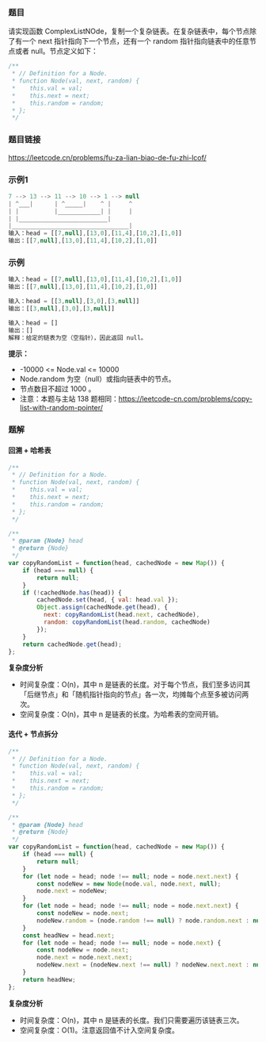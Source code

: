 ### 题目
请实现函数 ComplexListNOde，复制一个复杂链表。在复杂链表中，每个节点除了有一个 next 指针指向下一个节点，还有一个 random 指针指向链表中的任意节点或者 null。节点定义如下：
```js
/**
 * // Definition for a Node.
 * function Node(val, next, random) {
 *    this.val = val;
 *    this.next = next;
 *    this.random = random;
 * };
 */
```
### 题目链接
https://leetcode.cn/problems/fu-za-lian-biao-de-fu-zhi-lcof/  
### 示例1
```js
7 --> 13 --> 11 --> 10 --> 1 --> null
| ^___|      | ^_____|    ^ |     ^
| |          |____________| |     |
| |_________________________|
|_________________________________|
输入：head = [[7,null],[13,0],[11,4],[10,2],[1,0]]
输出：[[7,null],[13,0],[11,4],[10,2],[1,0]]
```
### 示例
```js
输入：head = [[7,null],[13,0],[11,4],[10,2],[1,0]]
输出：[[7,null],[13,0],[11,4],[10,2],[1,0]]

输入：head = [[3,null],[3,0],[3,null]]
输出：[[3,null],[3,0],[3,null]]

输入：head = []
输出：[]
解释：给定的链表为空（空指针），因此返回 null。
```
**提示：**
- -10000 <= Node.val <= 10000
- Node.random 为空（null）或指向链表中的节点。
- 节点数目不超过 1000 。
- 注意：本题与主站 138 题相同：https://leetcode-cn.com/problems/copy-list-with-random-pointer/

### 题解
#### 回溯 + 哈希表
```js
/**
 * // Definition for a Node.
 * function Node(val, next, random) {
 *    this.val = val;
 *    this.next = next;
 *    this.random = random;
 * };
 */

/**
 * @param {Node} head
 * @return {Node}
 */
var copyRandomList = function(head, cachedNode = new Map()) {
    if (head === null) {
        return null;
    }
    if (!cachedNode.has(head)) {
        cachedNode.set(head, { val: head.val });
        Object.assign(cachedNode.get(head), {
          next: copyRandomList(head.next, cachedNode), 
          random: copyRandomList(head.random, cachedNode)
        });
    }
    return cachedNode.get(head);
};
```
**复杂度分析**
- 时间复杂度：O(n)，其中 n 是链表的长度。对于每个节点，我们至多访问其「后继节点」和「随机指针指向的节点」各一次，均摊每个点至多被访问两次。
- 空间复杂度：O(n)，其中 n 是链表的长度。为哈希表的空间开销。
  
#### 迭代 + 节点拆分
```js
/**
 * // Definition for a Node.
 * function Node(val, next, random) {
 *    this.val = val;
 *    this.next = next;
 *    this.random = random;
 * };
 */

/**
 * @param {Node} head
 * @return {Node}
 */
var copyRandomList = function(head, cachedNode = new Map()) {
    if (head === null) {
        return null;
    }
    for (let node = head; node !== null; node = node.next.next) {
        const nodeNew = new Node(node.val, node.next, null);
        node.next = nodeNew;
    }
    for (let node = head; node !== null; node = node.next.next) {
        const nodeNew = node.next;
        nodeNew.random = (node.random !== null) ? node.random.next : null;
    }
    const headNew = head.next;
    for (let node = head; node !== null; node = node.next) {
        const nodeNew = node.next;
        node.next = node.next.next;
        nodeNew.next = (nodeNew.next !== null) ? nodeNew.next.next : null;
    }
    return headNew;
};
```
**复杂度分析**
- 时间复杂度：O(n)，其中 n 是链表的长度。我们只需要遍历该链表三次。
- 空间复杂度：O(1)。注意返回值不计入空间复杂度。

